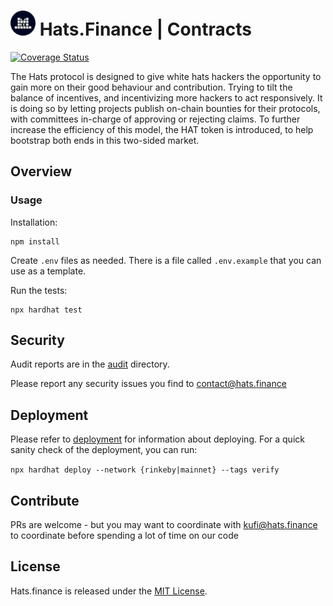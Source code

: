 # <img src="https://raw.githubusercontent.com/hats-finance/icons/main/hats.svg" alt="Hats.Finance" text="sds" height="40px"> Hats.Finance | Contracts

[![Coverage Status](https://coveralls.io/repos/github/hats-finance/hats-contracts/badge.svg?t=Ko4Ndz&kill_cache=2)](https://coveralls.io/github/hats-finance/hats-contracts)

The Hats protocol is designed to give white hats hackers the opportunity to gain more on their good behaviour and contribution. Trying to tilt the balance of incentives, and incentivizing more hackers to act responsively. It is doing so by letting projects publish on-chain bounties for their protocols, with committees in-charge of approving or rejecting claims. To further increase the efficiency of this model, the HAT token is introduced, to help bootstrap both ends in this two-sided market.

## Overview

### Usage

Installation:

```
npm install
```

Create `.env` files as needed. There is a file called `.env.example` that you can use as a template.

Run the tests:

```
npx hardhat test
```

## Security


Audit reports are in the [audit](./audit) directory.


Please report any security issues you find to contact@hats.finance

## Deployment

Please refer to [deployment](./docs/deployment.md) for information about deploying. For a quick sanity check of the deployment, you can run:

`npx hardhat deploy --network {rinkeby|mainnet} --tags verify`

## Contribute

PRs are welcome - but you may want to coordinate with kufi@hats.finance to coordinate before spending a lot of time on our code

## License

Hats.finance is released under the [MIT License](LICENSE).
